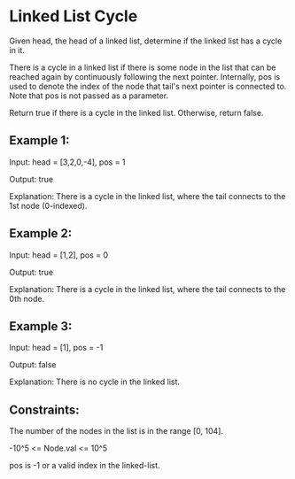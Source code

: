 # Linked List Cycle

Given head, the head of a linked list, determine if the linked list has a cycle in it.

There is a cycle in a linked list if there is some node in the list that can be reached again by continuously following the next pointer. Internally, pos is used to denote the index of the node that tail's next pointer is connected to. Note that pos is not passed as a parameter.

Return true if there is a cycle in the linked list. Otherwise, return false.

## Example 1:

Input: head = [3,2,0,-4], pos = 1

Output: true

Explanation: There is a cycle in the linked list, where the tail connects to the 1st node (0-indexed).

## Example 2:

Input: head = [1,2], pos = 0

Output: true

Explanation: There is a cycle in the linked list, where the tail connects to the 0th node.

## Example 3:

Input: head = [1], pos = -1

Output: false

Explanation: There is no cycle in the linked list.

## Constraints:

The number of the nodes in the list is in the range [0, 104].

-10^5 <= Node.val <= 10^5

pos is -1 or a valid index in the linked-list.